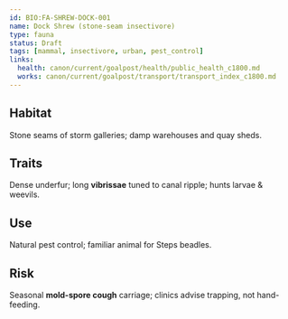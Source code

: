 ```yaml
---
id: BIO:FA-SHREW-DOCK-001
name: Dock Shrew (stone-seam insectivore)
type: fauna
status: Draft
tags: [mammal, insectivore, urban, pest_control]
links:
  health: canon/current/goalpost/health/public_health_c1800.md
  works: canon/current/goalpost/transport/transport_index_c1800.md
---
```


## Habitat
Stone seams of storm galleries; damp warehouses and quay sheds.

## Traits
Dense underfur; long **vibrissae** tuned to canal ripple; hunts larvae & weevils.

## Use
Natural pest control; familiar animal for Steps beadles.

## Risk
Seasonal **mold-spore cough** carriage; clinics advise trapping, not hand-feeding.
